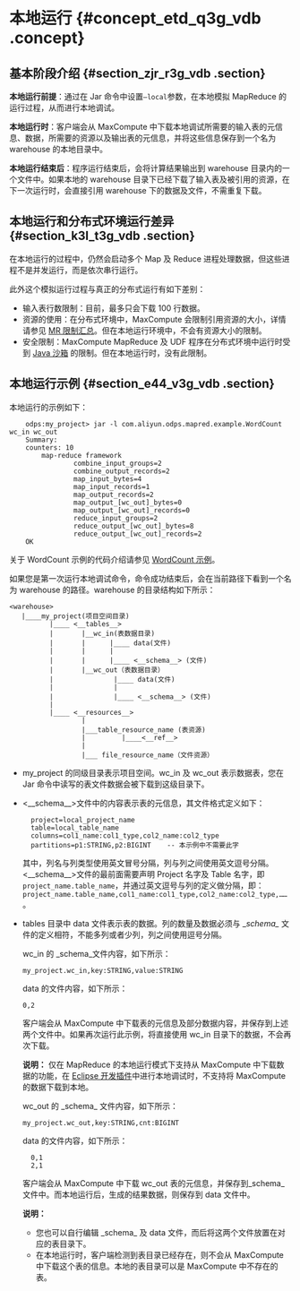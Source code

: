 # 本地运行 {#concept_etd_q3g_vdb .concept}

## 基本阶段介绍 {#section_zjr_r3g_vdb .section}

**本地运行前提**：通过在 Jar 命令中设置`–local`参数，在本地模拟 MapReduce 的运行过程，从而进行本地调试。

**本地运行时**：客户端会从 MaxCompute 中下载本地调试所需要的输入表的元信息、数据，所需要的资源以及输出表的元信息，并将这些信息保存到一个名为 warehouse 的本地目录中。

**本地运行结束后**：程序运行结束后，会将计算结果输出到 warehouse 目录内的一个文件中。如果本地的 warehouse 目录下已经下载了输入表及被引用的资源，在下一次运行时，会直接引用 warehouse 下的数据及文件，不需重复下载。

## 本地运行和分布式环境运行差异 {#section_k3l_t3g_vdb .section}

在本地运行的过程中，仍然会启动多个 Map 及 Reduce 进程处理数据，但这些进程不是并发运行，而是依次串行运行。

此外这个模拟运行过程与真正的分布式运行有如下差别：

-   输入表行数限制：目前，最多只会下载 100 行数据。
-   资源的使用：在分布式环境中，MaxCompute 会限制引用资源的大小，详情请参见 [MR 限制汇总](intl.zh-CN//MapReduce/MR限制项汇总.md)。但在本地运行环境中，不会有资源大小的限制。
-   安全限制：MaxCompute MapReduce 及 UDF 程序在分布式环境中运行时受到 [Java 沙箱](intl.zh-CN//Java沙箱.md) 的限制。但在本地运行时，没有此限制。

## 本地运行示例 {#section_e44_v3g_vdb .section}

本地运行的示例如下：

```
    odps:my_project> jar -l com.aliyun.odps.mapred.example.WordCount wc_in wc_out
    Summary:
    counters: 10
        map-reduce framework
                combine_input_groups=2
                combine_output_records=2
                map_input_bytes=4
                map_input_records=1
                map_output_records=2
                map_output_[wc_out]_bytes=0
                map_output_[wc_out]_records=0
                reduce_input_groups=2
                reduce_output_[wc_out]_bytes=8
                reduce_output_[wc_out]_records=2
    OK
```

关于 WordCount 示例的代码介绍请参见 [WordCount 示例](intl.zh-CN//MapReduce/示例程序/WordCount示例.md)。

如果您是第一次运行本地调试命令，命令成功结束后，会在当前路径下看到一个名为 warehouse 的路径。warehouse 的目录结构如下所示：

```
<warehouse>
   |____my_project(项目空间目录)
          |____ <__tables__>
          |       |__wc_in(表数据目录)
          |       |      |____ data(文件)
          |       |      |
          |       |      |____ <__schema__> (文件)
          |       |__wc_out（表数据目录）
          |               |____ data(文件)
          |               |
          |               |____ <__schema__> (文件)
          |
          |____ <__resources__>
                  |
                  |___table_resource_name (表资源)
                  |         |____<__ref__>
                  |
                  |___ file_resource_name（文件资源）
```

-   my\_project 的同级目录表示项目空间。wc\_in 及 wc\_out 表示数据表，您在 Jar 命令中读写的表文件数据会被下载到这级目录下。
-   <\_\_schema\_\_\>文件中的内容表示表的元信息，其文件格式定义如下：

    ```
      project=local_project_name
      table=local_table_name
      columns=col1_name:col1_type,col2_name:col2_type
      partitions=p1:STRING,p2:BIGINT    -- 本示例中不需要此字
    ```

    其中，列名与列类型使用英文冒号分隔，列与列之间使用英文逗号分隔。<\_\_schema\_\_\>文件的最前面需要声明 Project 名字及 Table 名字，即`project_name.table_name`，并通过英文逗号与列的定义做分隔，即：`project_name.table_name,col1_name:col1_type,col2_name:col2_type,……`。

-   tables 目录中 data 文件表示表的数据。列的数量及数据必须与 \_*schema\_* 文件的定义相符，不能多列或者少列，列之间使用逗号分隔。

    wc\_in 的 \_schema\_文件内容，如下所示：

    ```
    my_project.wc_in,key:STRING,value:STRING
    ```

    data 的文件内容，如下所示：

    ```
    0,2
    ```

    客户端会从 MaxCompute 中下载表的元信息及部分数据内容，并保存到上述两个文件中。如果再次运行此示例，将直接使用 wc\_in 目录下的数据，不会再次下载。

    **说明：** 仅在 MapReduce 的本地运行模式下支持从 MaxCompute 中下载数据的功能，在 [Eclipse 开发插件](https://www.alibabacloud.com/help/zh/doc-detail/27981.html)中进行本地调试时，不支持将 MaxCompute 的数据下载到本地。

    wc\_out 的 \_schema\_ 文件内容，如下所示：

    ```
    my_project.wc_out,key:STRING,cnt:BIGINT
    ```

    data 的文件内容，如下所示：

    ```
      0,1
      2,1
    ```

    客户端会从 MaxCompute 中下载 wc\_out 表的元信息，并保存到\_schema\_文件中。而本地运行后，生成的结果数据，则保存到 data 文件中。

    **说明：** 

    -   您也可以自行编辑 \_schema\_ 及 data 文件，而后将这两个文件放置在对应的表目录下。
    -   在本地运行时，客户端检测到表目录已经存在，则不会从 MaxCompute 中下载这个表的信息。本地的表目录可以是 MaxCompute 中不存在的表。


